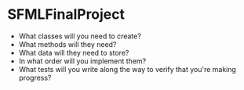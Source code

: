 # SFMLFinalProject

* What classes will you need to create?
* What methods will they need?
* What data will they need to store?
* In what order will you implement them?
* What tests will you write along the way to verify that you're making progress?
